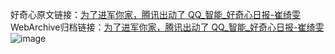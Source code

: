 好奇心原文链接：[为了进军你家，腾讯出动了 QQ_智能_好奇心日报-崔绮雯](https://www.qdaily.com/articles/3208.html)
WebArchive归档链接：[为了进军你家，腾讯出动了 QQ_智能_好奇心日报-崔绮雯](http://web.archive.org/web/20190623151711/https://www.qdaily.com/articles/3208.html)
![image](http://ww3.sinaimg.cn/large/007d5XDply1g3v6uikfgqj30u02nq4qp)